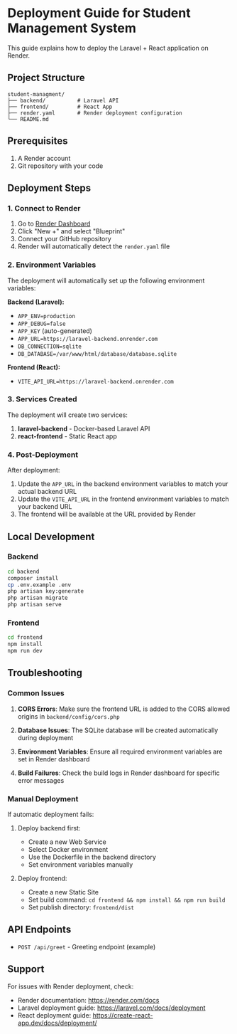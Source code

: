 # Deployment Guide for Student Management System

This guide explains how to deploy the Laravel + React application on Render.

## Project Structure

```
student-managment/
├── backend/          # Laravel API
├── frontend/         # React App
├── render.yaml       # Render deployment configuration
└── README.md
```

## Prerequisites

1. A Render account
2. Git repository with your code

## Deployment Steps

### 1. Connect to Render

1. Go to [Render Dashboard](https://dashboard.render.com)
2. Click "New +" and select "Blueprint"
3. Connect your GitHub repository
4. Render will automatically detect the `render.yaml` file

### 2. Environment Variables

The deployment will automatically set up the following environment variables:

**Backend (Laravel):**
- `APP_ENV=production`
- `APP_DEBUG=false`
- `APP_KEY` (auto-generated)
- `APP_URL=https://laravel-backend.onrender.com`
- `DB_CONNECTION=sqlite`
- `DB_DATABASE=/var/www/html/database/database.sqlite`

**Frontend (React):**
- `VITE_API_URL=https://laravel-backend.onrender.com`

### 3. Services Created

The deployment will create two services:

1. **laravel-backend** - Docker-based Laravel API
2. **react-frontend** - Static React app

### 4. Post-Deployment

After deployment:

1. Update the `APP_URL` in the backend environment variables to match your actual backend URL
2. Update the `VITE_API_URL` in the frontend environment variables to match your backend URL
3. The frontend will be available at the URL provided by Render

## Local Development

### Backend
```bash
cd backend
composer install
cp .env.example .env
php artisan key:generate
php artisan migrate
php artisan serve
```

### Frontend
```bash
cd frontend
npm install
npm run dev
```

## Troubleshooting

### Common Issues

1. **CORS Errors**: Make sure the frontend URL is added to the CORS allowed origins in `backend/config/cors.php`

2. **Database Issues**: The SQLite database will be created automatically during deployment

3. **Environment Variables**: Ensure all required environment variables are set in Render dashboard

4. **Build Failures**: Check the build logs in Render dashboard for specific error messages

### Manual Deployment

If automatic deployment fails:

1. Deploy backend first:
   - Create a new Web Service
   - Select Docker environment
   - Use the Dockerfile in the backend directory
   - Set environment variables manually

2. Deploy frontend:
   - Create a new Static Site
   - Set build command: `cd frontend && npm install && npm run build`
   - Set publish directory: `frontend/dist`

## API Endpoints

- `POST /api/greet` - Greeting endpoint (example)

## Support

For issues with Render deployment, check:
- Render documentation: https://render.com/docs
- Laravel deployment guide: https://laravel.com/docs/deployment
- React deployment guide: https://create-react-app.dev/docs/deployment/ 